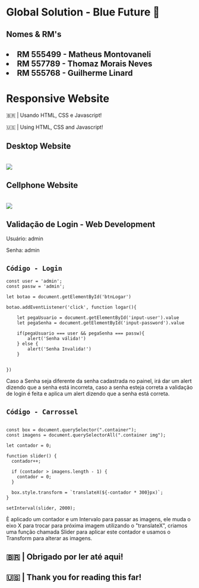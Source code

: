 # Global Solution - Blue Future 🌊

## Nomes & RM's

<h2>

<li>RM 555499 - Matheus Montovaneli</li>
<li>RM 557789 - Thomaz Morais Neves </li>
<li>RM 555768 - Guilherme Linard </li>

# Responsive Website

<p>🇧🇷 | Usando HTML, CSS e Javascript!</p>
<p>🇺🇸 | Using HTML, CSS and Javascript!</p>

## Desktop Website 

<br>

<img src="https://s7.ezgif.com/tmp/ezgif-7-60526bf0d9.gif"/>

<br>

## Cellphone Website 

<br>

<img src="https://s3.ezgif.com/tmp/ezgif-3-edcc0ac94b.gif"/>

<br>


## Validação de Login - Web Development

<p>Usuário: admin</p>
<p>Senha: admin</p>

## `Código - Login`

```JS
const user = 'admin';
const passw = 'admin';

let botao = document.getElementById('btnLogar')

botao.addEventListener('click', function logar(){

    let pegaUsuario = document.getElementById('input-user').value
    let pegaSenha = document.getElementById('input-password').value

    if(pegaUsuario === user && pegaSenha === passw){
        alert('Senha válida!')
    } else {
        alert('Senha Invalida!')
    }


})
```

Caso a Senha seja diferente da senha cadastrada no painel, irá dar um alert dizendo que a senha está incorreta, caso a senha esteja correta a validação de login é feita e aplica um alert dizendo que a senha está correta.

## `Código - Carrossel`

```JS

const box = document.querySelector(".container");
const imagens = document.querySelectorAll(".container img");

let contador = 0;

function slider() {
  contador++;

  if (contador > imagens.length - 1) {
    contador = 0;
  }

  box.style.transform = `translateX(${-contador * 300}px)`;
}

setInterval(slider, 2000);
```

È aplicado um contador e um Intervalo para passar as imagens, ele muda o eixo X para trocar para próxima imagem utilizando o "translateX", criamos uma função chamada Slider para aplicar este contador e usamos o Transform para alterar as imagens.

<h2>🇧🇷 | Obrigado por ler até aqui!</h2>
<h2>🇺🇸 | Thank you for reading this far!</h2>